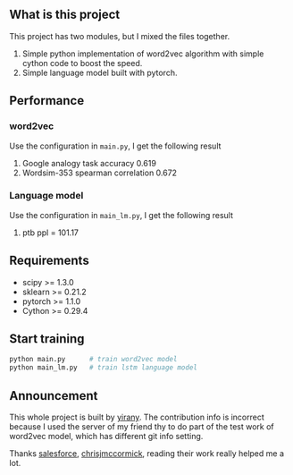 ## What is this project

This project has two modules, but I mixed the files together.

1. Simple python implementation of word2vec algorithm with simple cython code to boost the speed.
2. Simple language model built with pytorch.

## Performance

### word2vec

Use the configuration in `main.py`, I get the following result

1. Google analogy task accuracy 0.619
2. Wordsim-353 spearman correlation 0.672

### Language model

Use the configuration in `main_lm.py`, I get the following result

1. ptb ppl = 101.17

## Requirements

* scipy >= 1.3.0
* sklearn >= 0.21.2
* pytorch >= 1.1.0
* Cython >= 0.29.4

## Start training

```py
python main.py      # train word2vec model
python main_lm.py   # train lstm language model
```

## Announcement

This whole project is built by [yirany](https://github.com/yiranyyu). The contribution info is incorrect because I used the server of my friend thy to do part of the test work of word2vec model, which has different git info setting.

Thanks [salesforce](https://github.com/salesforce/awd-lstm-lm), [chrisjmccormick](https://github.com/chrisjmccormick/word2vec_commented), reading their work really helped me a lot.